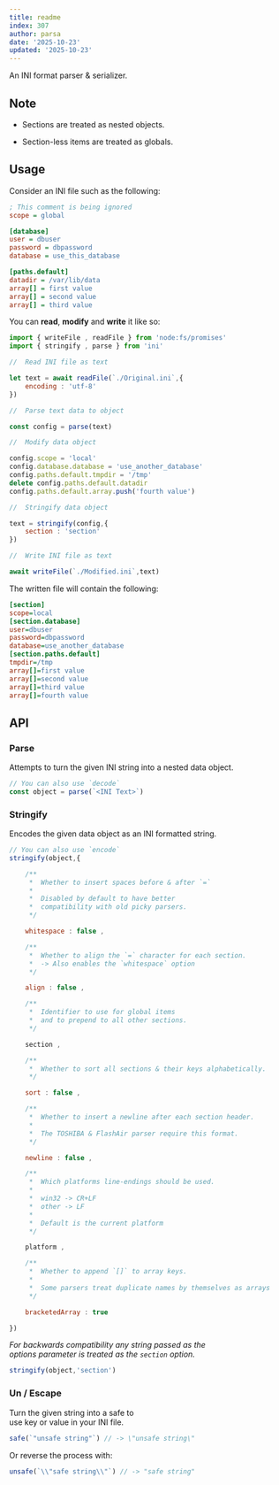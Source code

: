 ```yaml
---
title: readme
index: 307
author: parsa
date: '2025-10-23'
updated: '2025-10-23'
---
```


An INI format parser & serializer.

## Note

-   Sections are treated as nested objects.

-   Section-less items are treated as globals.

## Usage

Consider an INI file such as the following:

```ini
; This comment is being ignored
scope = global

[database]
user = dbuser
password = dbpassword
database = use_this_database

[paths.default]
datadir = /var/lib/data
array[] = first value
array[] = second value
array[] = third value
```

You can **read**, **modify** and **write** it like so:

```js
import { writeFile , readFile } from 'node:fs/promises'
import { stringify , parse } from 'ini'

//  Read INI file as text

let text = await readFile(`./Original.ini`,{
    encoding : 'utf-8'
})

//  Parse text data to object

const config = parse(text)

//  Modify data object

config.scope = 'local'
config.database.database = 'use_another_database'
config.paths.default.tmpdir = '/tmp'
delete config.paths.default.datadir
config.paths.default.array.push('fourth value')

//  Stringify data object

text = stringify(config,{ 
    section : 'section' 
})

//  Write INI file as text

await writeFile(`./Modified.ini`,text)
```

The written file will contain the following:

```ini
[section]
scope=local
[section.database]
user=dbuser
password=dbpassword
database=use_another_database
[section.paths.default]
tmpdir=/tmp
array[]=first value
array[]=second value
array[]=third value
array[]=fourth value
```

## API

### Parse

Attempts to turn the given INI string into a nested data object.

```js
// You can also use `decode`
const object = parse(`<INI Text>`) 
```

### Stringify

Encodes the given data object as an INI formatted string.

```js
// You can also use `encode`
stringify(object,{

    /**
     *  Whether to insert spaces before & after `=`
     * 
     *  Disabled by default to have better 
     *  compatibility with old picky parsers.
     */

    whitespace : false ,

    /**
     *  Whether to align the `=` character for each section.
     *  -> Also enables the `whitespace` option
     */

    align : false ,

    /**
     *  Identifier to use for global items 
     *  and to prepend to all other sections.
     */

    section ,

    /**
     *  Whether to sort all sections & their keys alphabetically.
     */

    sort : false ,

    /**
     *  Whether to insert a newline after each section header.
     * 
     *  The TOSHIBA & FlashAir parser require this format. 
     */

    newline : false ,

    /**
     *  Which platforms line-endings should be used.
     * 
     *  win32 -> CR+LF
     *  other -> LF
     * 
     *  Default is the current platform
     */

    platform ,

    /**
     *  Whether to append `[]` to array keys.
     * 
     *  Some parsers treat duplicate names by themselves as arrays
     */

    bracketedArray : true

})
```

*For backwards compatibility any string passed as the*  
*options parameter is treated as the `section` option.*

```js
stringify(object,'section')
```

### Un / Escape

Turn the given string into a safe to  
use key or value in your INI file.

```js
safe(`"unsafe string"`) // -> \"unsafe string\"
```

Or reverse the process with:

```js
unsafe(`\\"safe string\\"`) // -> "safe string"
```
